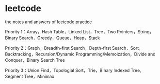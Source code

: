 # leetcode
the notes and answers of leetcode practice

Priority 1：Array，Hash Table，Linked List，Tree，Two Pointers，String，Binary Search，Greedy，Queue，Heap，Stack

Priority 2：Graph，Breadth-first Search，Depth-first Search，Sort，Backtracking，Recursion/Dynamic Programming/Memoization，Divide and Conquer，Binary Search Tree

Priority 3：Union Find，Topologial Sort，Trie，Binary Indexed Tree，Segment Tree，Minimax